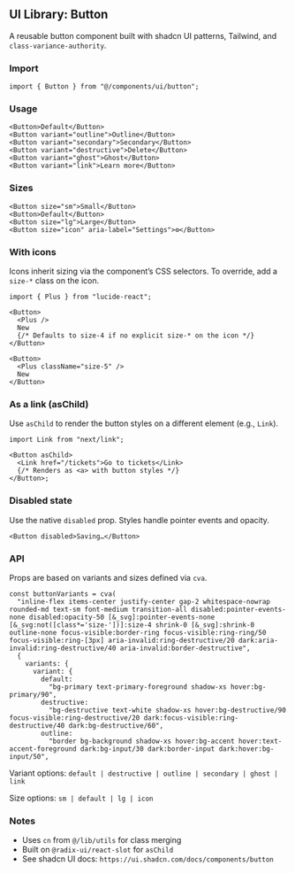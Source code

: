 ## UI Library: Button

A reusable button component built with shadcn UI patterns, Tailwind, and `class-variance-authority`.

### Import

```tsx
import { Button } from "@/components/ui/button";
```

### Usage

```tsx
<Button>Default</Button>
<Button variant="outline">Outline</Button>
<Button variant="secondary">Secondary</Button>
<Button variant="destructive">Delete</Button>
<Button variant="ghost">Ghost</Button>
<Button variant="link">Learn more</Button>
```

### Sizes

```tsx
<Button size="sm">Small</Button>
<Button>Default</Button>
<Button size="lg">Large</Button>
<Button size="icon" aria-label="Settings">⚙️</Button>
```

### With icons

Icons inherit sizing via the component’s CSS selectors. To override, add a `size-*` class on the icon.

```tsx
import { Plus } from "lucide-react";

<Button>
  <Plus />
  New
  {/* Defaults to size-4 if no explicit size-* on the icon */}
</Button>

<Button>
  <Plus className="size-5" />
  New
</Button>
```

### As a link (asChild)

Use `asChild` to render the button styles on a different element (e.g., `Link`).

```tsx
import Link from "next/link";

<Button asChild>
  <Link href="/tickets">Go to tickets</Link>
  {/* Renders as <a> with button styles */}
</Button>;
```

### Disabled state

Use the native `disabled` prop. Styles handle pointer events and opacity.

```tsx
<Button disabled>Saving…</Button>
```

### API

Props are based on variants and sizes defined via `cva`.

```7:16:src/components/ui/button.tsx
const buttonVariants = cva(
  "inline-flex items-center justify-center gap-2 whitespace-nowrap rounded-md text-sm font-medium transition-all disabled:pointer-events-none disabled:opacity-50 [&_svg]:pointer-events-none [&_svg:not([class*='size-'])]:size-4 shrink-0 [&_svg]:shrink-0 outline-none focus-visible:border-ring focus-visible:ring-ring/50 focus-visible:ring-[3px] aria-invalid:ring-destructive/20 dark:aria-invalid:ring-destructive/40 aria-invalid:border-destructive",
  {
    variants: {
      variant: {
        default:
          "bg-primary text-primary-foreground shadow-xs hover:bg-primary/90",
        destructive:
          "bg-destructive text-white shadow-xs hover:bg-destructive/90 focus-visible:ring-destructive/20 dark:focus-visible:ring-destructive/40 dark:bg-destructive/60",
        outline:
          "border bg-background shadow-xs hover:bg-accent hover:text-accent-foreground dark:bg-input/30 dark:border-input dark:hover:bg-input/50",
```

Variant options: `default | destructive | outline | secondary | ghost | link`

Size options: `sm | default | lg | icon`

### Notes

- Uses `cn` from `@/lib/utils` for class merging
- Built on `@radix-ui/react-slot` for `asChild`
- See shadcn UI docs: `https://ui.shadcn.com/docs/components/button`
